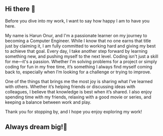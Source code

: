## Hi there 👋

Before you dive into my work, I want to say how happy I am to have you here.

My name is Harun Onur, and I'm a passionate learner on my journey to becoming a Computer Engineer. While I know that no one earns that title just by claiming it, I am fully committed to working hard and giving my best to achieve that goal. Every day, I take another step forward by learning something new, and pushing myself to the next level. Coding isn't just a skill for me—it's a passion. Whether I'm solving problems for a project or simply coding for fun in my free time, it’s something I always find myself coming back to, especially when I’m looking for a challenge or trying to improve.

One of the things that brings me the most joy is sharing what I’ve learned with others. Whether it’s helping friends or discussing ideas with colleagues, I believe that knowledge is best when it’s shared. I also enjoy spending time with my friends, relaxing with a good movie or series, and keeping a balance between work and play.

<!--Currently, I’m working on an exciting new project—starting a company. The goal is to create breakthrough innovations and develop solutions that haven’t been seen before. I’m driven by the idea of pushing boundaries and exploring uncharted territories, and I hope to make a real impact with this venture.-->

Thank you for stopping by, and I hope you enjoy exploring my work!

## Always dream big!💪

<!--
**haro3535/haro3535** is a ✨ _special_ ✨ repository because its `README.md` (this file) appears on your GitHub profile.

Here are some ideas to get you started:

- 🔭 I’m currently working on ...
- 🌱 I’m currently learning ...
- 👯 I’m looking to collaborate on ...
- 🤔 I’m looking for help with ...
- 💬 Ask me about ...
- 📫 How to reach me: ...
- 😄 Pronouns: ...
- ⚡ Fun fact: ...
-->
